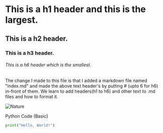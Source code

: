 # This is a h1 header and this is the largest.
## This is a h2 header.
### This is a h3 header.
###### This is a h6 header which is the smallest.



The change I made to this file is that I added a markdown file named "index.md" and made the above text header's by putting # (upto 6 for h6) in-front of them. 
We learn to add headers(h1 to h6) and other text to .md files and how to format it.

![ Nature](https://images.rawpixel.com/image_social_portrait/cHJpdmF0ZS9sci9pbWFnZXMvd2Vic2l0ZS8yMDI0LTAyL2ZyZWVpbWFnZXNjb21wYW55X2FfcGhvdG9fb2ZfaGFuZ2luZ19nbG93aW5nX3JhbWFkYW5fY2VsZWJyYXRpb180YjQ4YWY1NC1jNzE5LTRlMjQtOGYwNy1jN2NjMTI1NWY5NjVfMS5qcGc.jpg)



Python Code (Basic)

```python
print("Hello, World!")

